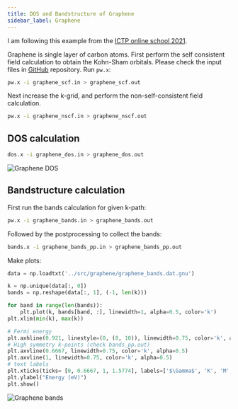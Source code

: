 ```yaml
---
title: DOS and Bandstructure of Graphene
sidebar_label: Graphene
---
```

I am following this example from the [ICTP online school 2021](
https://gitlab.com/QEF/materials-for-max-qe2021-online-school).

Graphene is single layer of carbon atoms. First perform the self consistent
field calculation to obtain the Kohn-Sham orbitals. Please check the input files
in [GitHub](https://github.com/pranabdas/qe-dft) repository. Run `pw.x`:
```bash
pw.x -i graphene_scf.in > graphene_scf.out
```

Next increase the k-grid, and perform the non-self-consistent field calculation.
```bash
pw.x -i graphene_nscf.in > graphene_nscf.out
```

## DOS calculation
```bash
dos.x -i graphene_dos.in > graphene_dos.out
```

![Graphene DOS](/img/graphene-dos.png)

## Bandstructure calculation
First run the bands calculation for given k-path:
```bash
pw.x -i graphene_bands.in > graphene_bands.out
```

Followed by the postprocessing to collect the bands:
```bash
bands.x -i graphene_bands_pp.in > graphene_bands_pp.out
```

Make plots:
```python
data = np.loadtxt('../src/graphene/graphene_bands.dat.gnu')

k = np.unique(data[:, 0])
bands = np.reshape(data[:, 1], (-1, len(k)))

for band in range(len(bands)):
    plt.plot(k, bands[band, :], linewidth=1, alpha=0.5, color='k')
plt.xlim(min(k), max(k))

# Fermi energy
plt.axhline(0.921, linestyle=(0, (8, 10)), linewidth=0.75, color='k', alpha=0.5)
# High symmetry k-points (check bands_pp.out)
plt.axvline(0.6667, linewidth=0.75, color='k', alpha=0.5)
plt.axvline(1, linewidth=0.75, color='k', alpha=0.5)
# text labels
plt.xticks(ticks= [0, 0.6667, 1, 1.5774], labels=['$\Gamma$', 'K', 'M', '$\Gamma$'])
plt.ylabel("Energy (eV)")
plt.show()
```

![Graphene bands](/img/graphene-bands.png)
